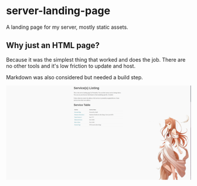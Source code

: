 # server-landing-page

A landing page for my server, mostly static assets. 

## Why just an HTML page?

Because it was the simplest thing that worked and does the job. There are no other tools and it's low friction to update and host.

Markdown was also considered but needed a build step.

![assets/example.png](assets/example.png)
